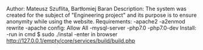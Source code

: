 Author: Mateusz Szuflita, Bartłomiej Baran
Description:
	The system was created for the subject of "Engineering project" and its purpose is to ensure anonymity while using the website.
Requirements:
	-apache2
	-a2enmod rewrite
	-apache config: Allow All
	-mysql-server
	-php7.0
	-php7.0-dev
Install:
	-run in cmd $ sudo ./instal
	-enter in browser http://127.0.0.1/empty/core/services/build/build.php
